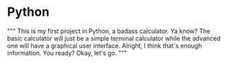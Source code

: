 # Python

""" This is my first project in Python, a badass calculator. Ya know? The basic calculator will just be a simple terminal calculator 
while the advanced one will have a graphical user interface. Alright, I think that's enough information. You ready? Okay, let's go. """
